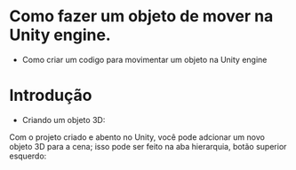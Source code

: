 # Como fazer um objeto de mover na Unity engine.
 - Como criar um codigo para movimentar um objeto na Unity engine


# Introdução
- Criando um objeto 3D:

Com o projeto criado e abento no Unity, você pode adcionar um novo objeto 3D para a cena;
isso pode ser feito na aba hierarquia, botão superior esquerdo:
 
